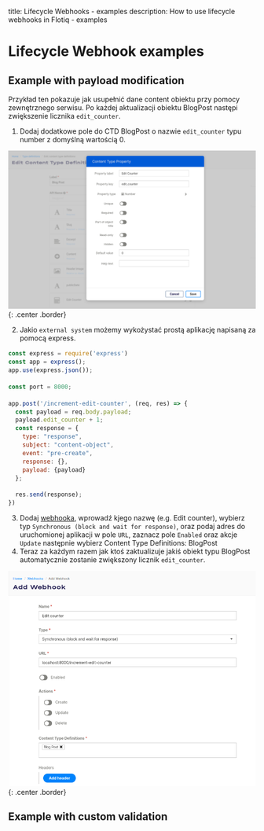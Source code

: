 title: Lifecycle Webhooks - examples
description: How to use lifecycle webhooks in Flotiq - examples

# Lifecycle Webhook examples

## Example with payload modification
Przykład ten pokazuje jak usupełnić dane content obiektu przy pomocy zewnętrznego serwisu.
Po każdej aktualizacji obiektu BlogPost następi zwiększenie licznika `edit_counter`.

1. Dodaj dodatkowe pole do CTD BlogPost o nazwie `edit_counter` typu number z domyślną wartością 0.

![](../images/webhooks-lifecycle/AddFieldToBlogPost.png){: .center .border}

2. Jakio `external system` możemy wykożystać prostą aplikację napisaną za pomocą express. 

```js
const express = require('express')
const app = express();
app.use(express.json());

const port = 8000;

app.post('/increment-edit-counter', (req, res) => {
  const payload = req.body.payload;
  payload.edit_counter + 1;  
  const response = {
    type: "response",
    subject: "content-object",
    event: "pre-create",
    response: {},
    payload: {payload}
  };

  res.send(response);
})
```
3. Dodaj [webhooka](https://editor.flotiq.com/webhooks/edit), wprowadź kjego nazwę (e.g. Edit counter), wybierz typ `Synchronous (block and wait for response)`, oraz podaj adres do uruchomionej aplikacji w pole `URL`, zaznacz pole `Enabled` oraz akcje `Update` następnie wybierz Content Type Definitions: BlogPost
4. Teraz za każdym razem jak ktoś zaktualizuje jakiś obiekt typu BlogPost automatycznie zostanie zwiększony licznik `edit_counter`.

![](../images/webhooks-lifecycle/Example1.png){: .center .border}

## Example with custom validation
